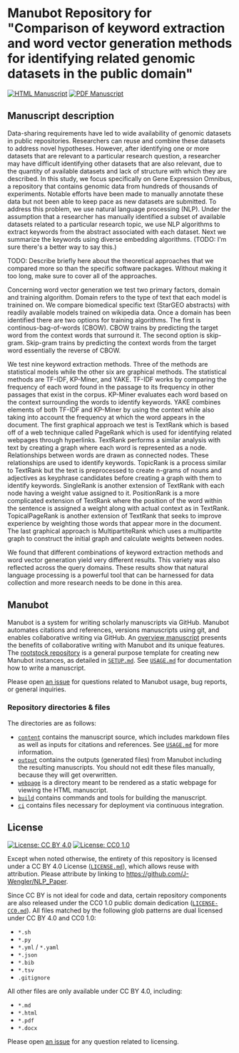 # Manubot Repository for "Comparison of keyword extraction and word vector generation methods for identifying related genomic datasets in the public domain"

<!-- usage note: edit the H1 title above to personalize the manuscript -->

[![HTML Manuscript](https://img.shields.io/badge/manuscript-HTML-blue.svg)](https://J-Wengler.github.io/NLP_Paper/)
[![PDF Manuscript](https://img.shields.io/badge/manuscript-PDF-blue.svg)](https://J-Wengler.github.io/NLP_Paper/manuscript.pdf)
<!-- usage note: delete CI badges above for services not used by your manuscript -->

## Manuscript description

<!-- usage note: edit this section. -->

Data-sharing requirements have led to wide availability of genomic datasets in public repositories. Researchers can reuse and combine these datasets to address novel hypotheses. However, after identifying one or more datasets that are relevant to a particular research question, a researcher may have difficult identifying other datasets that are also relevant, due to the quantity of available datasets and lack of structure with which they are described. In this study, we focus specifically on Gene Expression Omnibus, a repository that contains genomic data from hundreds of thousands of experiments. Notable efforts have been made to manually annotate these data but not been able to keep pace as new datasets are submitted. To address this problem, we use natural language processing (NLP). Under the assumption that a researcher has manually identified a subset of available datasets related to a particular research topic, we use NLP algorithms to extract keywords from the abstract associated with each dataset. Next we summarize the keywords using diverse embedding algorithms. (TODO: I'm sure there's a better way to say this.) 

TODO: Describe briefly here about the theoretical approaches that we compared more so than the specific software packages. Without making it too long, make sure to cover all of the approaches. 

Concerning word vector generation we test two primary factors, domain and training algorithm. Domain refers to the type of text that each model is trainined on. We compare biomedical specific text (StarGEO abstracts) with readily available models trained on wikipedia data. Once a domain has been identified there are two options for training algorithms. The first is continous-bag-of-words (CBOW). CBOW trains by predicting the target word from the context words that surround it. The second option is skip-gram. Skip-gram trains by predicting the context words from the target word essentially the reverse of CBOW.

We test nine keyword extraction methods. Three of the methods are statistical models while the other six are graphical methods. The statistical methods are TF-IDF, KP-Miner, and YAKE. TF-IDF works by comparing the frequency of each word found in the passage to its frequency in other passages that exist in the corpus. KP-Miner evaluates each word based on the context surrounding the words to identify keywords. YAKE combines elements of both TF-IDF and KP-Miner by using the context while also taking into account the frequency at which the word appears in the document. The first graphical approach we test is TextRank which is based off of a web technique called PageRank which is used for identifying related webpages through hyperlinks. TextRank performs a similar analysis with text by creating a graph where each word is represented as a node. Relationships between words are drawn as connected nodes. These relationships are used to identify keywords. TopicRank is a process similar to TextRank but the text is preprocessed to create n-grams of nouns and adjectives as keyphrase candidates before creating a graph with them to identify keywords. SingleRank is another extension of TextRank with each node having a weight value assigned to it. PositionRank is a more complicated extension of TextRank where the position of the word within the sentence is assigned a weight along with actual context as in TextRank. TopicalPageRank is another extension of TextRank that seeks to improve experience by weighting those words that appear more in the document. The last graphical approach is MultipartiteRank which uses a multipartite graph to construct the initial graph and calculate weights between nodes. 

We found that different combinations of keyword extraction methods and word vector generation yield very different results. This variety was also reflected across the query domains. These results show that natural language processing is a powerful tool that can be harnessed for data collection and more research needs to be done in this area.

## Manubot

<!-- usage note: do not edit this section -->

Manubot is a system for writing scholarly manuscripts via GitHub.
Manubot automates citations and references, versions manuscripts using git, and enables collaborative writing via GitHub.
An [overview manuscript](https://greenelab.github.io/meta-review/ "Open collaborative writing with Manubot") presents the benefits of collaborative writing with Manubot and its unique features.
The [rootstock repository](https://git.io/fhQH1) is a general purpose template for creating new Manubot instances, as detailed in [`SETUP.md`](SETUP.md).
See [`USAGE.md`](USAGE.md) for documentation how to write a manuscript.

Please open [an issue](https://git.io/fhQHM) for questions related to Manubot usage, bug reports, or general inquiries.

### Repository directories & files

The directories are as follows:

+ [`content`](content) contains the manuscript source, which includes markdown files as well as inputs for citations and references.
  See [`USAGE.md`](USAGE.md) for more information.
+ [`output`](output) contains the outputs (generated files) from Manubot including the resulting manuscripts.
  You should not edit these files manually, because they will get overwritten.
+ [`webpage`](webpage) is a directory meant to be rendered as a static webpage for viewing the HTML manuscript.
+ [`build`](build) contains commands and tools for building the manuscript.
+ [`ci`](ci) contains files necessary for deployment via continuous integration.

## License

<!--
usage note: edit this section to change the license of your manuscript or source code changes to this repository.
We encourage users to openly license their manuscripts, which is the default as specified below.
-->

[![License: CC BY 4.0](https://img.shields.io/badge/License%20All-CC%20BY%204.0-lightgrey.svg)](http://creativecommons.org/licenses/by/4.0/)
[![License: CC0 1.0](https://img.shields.io/badge/License%20Parts-CC0%201.0-lightgrey.svg)](https://creativecommons.org/publicdomain/zero/1.0/)

Except when noted otherwise, the entirety of this repository is licensed under a CC BY 4.0 License ([`LICENSE.md`](LICENSE.md)), which allows reuse with attribution.
Please attribute by linking to https://github.com/J-Wengler/NLP_Paper.

Since CC BY is not ideal for code and data, certain repository components are also released under the CC0 1.0 public domain dedication ([`LICENSE-CC0.md`](LICENSE-CC0.md)).
All files matched by the following glob patterns are dual licensed under CC BY 4.0 and CC0 1.0:

+ `*.sh`
+ `*.py`
+ `*.yml` / `*.yaml`
+ `*.json`
+ `*.bib`
+ `*.tsv`
+ `.gitignore`

All other files are only available under CC BY 4.0, including:

+ `*.md`
+ `*.html`
+ `*.pdf`
+ `*.docx`

Please open [an issue](https://github.com/J-Wengler/NLP_Paper/issues) for any question related to licensing.
